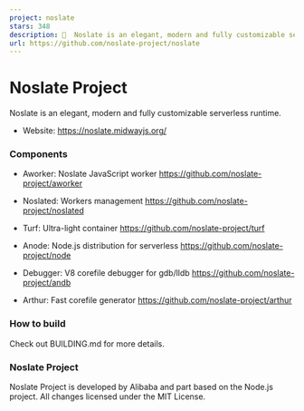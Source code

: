 ```yaml
---
project: noslate
stars: 348
description: 💫  Noslate is an elegant, modern and fully customizable serverless runtime.
url: https://github.com/noslate-project/noslate
---
```


Noslate Project
===============

Noslate is an elegant, modern and fully customizable serverless runtime.

-   Website: https://noslate.midwayjs.org/

### Components

-   Aworker: Noslate JavaScript worker https://github.com/noslate-project/aworker
    
-   Noslated: Workers management https://github.com/noslate-project/noslated
    
-   Turf: Ultra-light container https://github.com/noslate-project/turf
    
-   Anode: Node.js distribution for serverless https://github.com/noslate-project/node
    
-   Debugger: V8 corefile debugger for gdb/lldb https://github.com/noslate-project/andb
    
-   Arthur: Fast corefile generator https://github.com/noslate-project/arthur
    

### How to build

Check out BUILDING.md for more details.

### Noslate Project

Noslate Project is developed by Alibaba and part based on the Node.js project. All changes licensed under the MIT License.
